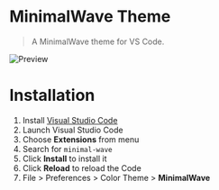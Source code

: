 # MinimalWave Theme

> A MinimalWave theme for VS Code.

![Preview](images/preview.gif)

# Installation

1. Install [Visual Studio Code](https://code.visualstudio.com/)
2. Launch Visual Studio Code
3. Choose **Extensions** from menu
4. Search for `minimal-wave`
5. Click **Install** to install it
6. Click **Reload** to reload the Code
7. File > Preferences > Color Theme > **MinimalWave**
